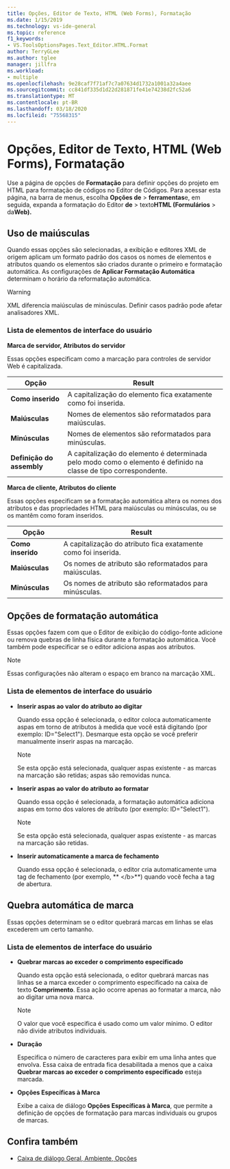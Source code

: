 ```yaml
---
title: Opções, Editor de Texto, HTML (Web Forms), Formatação
ms.date: 1/15/2019
ms.technology: vs-ide-general
ms.topic: reference
f1_keywords:
- VS.ToolsOptionsPages.Text_Editor.HTML.Format
author: TerryGLee
ms.author: tglee
manager: jillfra
ms.workload:
- multiple
ms.openlocfilehash: 9e28caf7f71af7c7a07634d1732a1001a32a4aee
ms.sourcegitcommit: cc841df335d1d22d281871fe41e74238d2fc52a6
ms.translationtype: MT
ms.contentlocale: pt-BR
ms.lasthandoff: 03/18/2020
ms.locfileid: "75568315"
---
```

# <a name="options-text-editor-html-web-forms-formatting"></a>Opções, Editor de Texto, HTML (Web Forms), Formatação

Use a página de opções de **Formatação** para definir opções do projeto em HTML para formatação de códigos no Editor de Códigos. Para acessar esta página, na barra de menus, escolha **Opções de** > **ferramentas**e, em seguida, expanda a formatação do Editor **de** > texto**HTML (Formulários** > da**Web).**

## <a name="capitalization"></a>Uso de maiúsculas

Quando essas opções são selecionadas, a exibição e editores XML de origem aplicam um formato padrão dos casos os nomes de elementos e atributos quando os elementos são criados durante o primeiro e formatação automática. As configurações de **Aplicar Formatação Automática** determinam o horário da reformatação automática.

> [!WARNING]
> XML diferencia maiúsculas de minúsculas. Definir casos padrão pode afetar analisadores XML.

### <a name="uielement-list"></a>Lista de elementos de interface do usuário

**Marca de servidor, Atributos do servidor**

Essas opções especificam como a marcação para controles de servidor Web é capitalizada.

|Opção|Result|
|---------------------------------|------------------------------|
|**Como inserido**|A capitalização do elemento fica exatamente como foi inserida.|
|**Maiúsculas**|Nomes de elementos são reformatados para maiúsculas.|
|**Minúsculas**|Nomes de elementos são reformatados para minúsculas.|
|**Definição do assembly**|A capitalização do elemento é determinada pelo modo como o elemento é definido na classe de tipo correspondente.|

**Marca de cliente, Atributos do cliente**

Essas opções especificam se a formatação automática altera os nomes dos atributos e das propriedades HTML para maiúsculas ou minúsculas, ou se os mantêm como foram inseridos.

|Opção|Result|
|---------------------------------|------------------------------|
|**Como inserido**|A capitalização do atributo fica exatamente como foi inserida.|
|**Maiúsculas**|Os nomes de atributo são reformatados para maiúsculas.|
|**Minúsculas**|Os nomes de atributo são reformatados para minúsculas.|

## <a name="automatic-formatting-options"></a>Opções de formatação automática

Essas opções fazem com que o Editor de exibição do código-fonte adicione ou remova quebras de linha física durante a formatação automática. Você também pode especificar se o editor adiciona aspas aos atributos.

> [!NOTE]
> Essas configurações não alteram o espaço em branco na marcação XML.

### <a name="uielement-list"></a>Lista de elementos de interface do usuário

- **Inserir aspas ao valor do atributo ao digitar**

   Quando essa opção é selecionada, o editor coloca automaticamente aspas em torno de atributos à medida que você está digitando (por exemplo: ID="Select1"). Desmarque esta opção se você preferir manualmente inserir aspas na marcação.

   > [!NOTE]
   > Se esta opção está selecionada, qualquer aspas existente - as marcas na marcação são retidas; aspas são removidas nunca.

- **Inserir aspas ao valor do atributo ao formatar**

   Quando essa opção é selecionada, a formatação automática adiciona aspas em torno dos valores de atributo (por exemplo: ID="Select1").

   > [!NOTE]
   > Se esta opção está selecionada, qualquer aspas existente - as marcas na marcação são retidas.

- **Inserir automaticamente a marca de fechamento**

   Quando essa opção é selecionada, o editor cria automaticamente uma tag de fechamento (por exemplo, ** \</b>**) quando você fecha a tag de abertura.

## <a name="tag-wrapping"></a>Quebra automática de marca

Essas opções determinam se o editor quebrará marcas em linhas se elas excederem um certo tamanho.

### <a name="uielement-list"></a>Lista de elementos de interface do usuário

- **Quebrar marcas ao exceder o comprimento especificado**

   Quando esta opção está selecionada, o editor quebrará marcas nas linhas se a marca exceder o comprimento especificado na caixa de texto **Comprimento**. Essa ação ocorre apenas ao formatar a marca, não ao digitar uma nova marca.

   > [!NOTE]
   > O valor que você especifica é usado como um valor mínimo. O editor não divide atributos individuais.

- **Duração**

   Especifica o número de caracteres para exibir em uma linha antes que envolva. Essa caixa de entrada fica desabilitada a menos que a caixa **Quebrar marcas ao exceder o comprimento especificado** esteja marcada.

- **Opções Específicas à Marca**

   Exibe a caixa de diálogo **Opções Específicas à Marca**, que permite a definição de opções de formatação para marcas individuais ou grupos de marcas.

## <a name="see-also"></a>Confira também

- [Caixa de diálogo Geral, Ambiente, Opções](../../ide/reference/general-environment-options-dialog-box.md)
